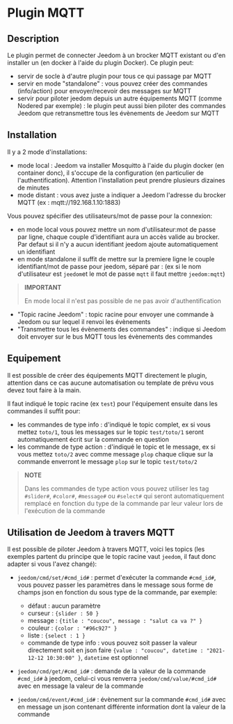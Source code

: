 # Plugin MQTT

## Description

Le plugin permet de connecter Jeedom à un brocker MQTT existant ou d'en installer un (en docker à l'aide du plugin Docker). Ce plugin peut:

- servir de socle à d'autre plugin pour tous ce qui passage par MQTT
- servir en mode "standalone" : vous pouvez créer des commandes (info/action) pour envoyer/recevoir des messages sur MQTT
- servir pour piloter jeedom depuis un autre équipements MQTT (comme Nodered par exemple) : le plugin peut aussi bien piloter des commandes Jeedom que retransmettre tous les évènements de Jeedom sur MQTT

## Installation

Il y a 2 mode d'installations:

- mode local : Jeedom va installer Mosquitto à l'aide du plugin docker (en container donc), il s'occupe de la configuration (en particulier de l'authentification). Attention l'installation peut prendre plusieurs dizaines de minutes
- mode distant : vous avez juste a indiquer a Jeedom l'adresse du brocker MQTT (ex : mqtt://192.168.1.10:1883)

Vous pouvez spécifier des utilisateurs/mot de passe pour la connexion:

- en mode local vous pouvez mettre un nom d'utilisateur:mot de passe par ligne, chaque couple d'identifiant aura un accès valide au brocker. Par defaut si il n'y a aucun identifiant jeedom ajoute automatiquement un identifiant
- en mode standalone il suffit de mettre sur la premiere ligne le couple identifiant/mot de passe pour jeedom, séparé par : (ex si le nom d'utilisateur est `jeedom`et le mot de passe `mqtt` il faut mettre `jeedom:mqtt`)

>**IMPORTANT**
>
>En mode local il n'est pas possible de ne pas avoir d'authentification

- "Topic racine Jeedom" : topic racine pour envoyer une commande à Jeedom ou sur lequel il renvoi les évènements
- "Transmettre tous les évènements des commandes" : indique si Jeedom doit envoyer sur le bus MQTT tous les évènements des commandes

## Equipement

Il est possible de créer des équipements MQTT directement le plugin, attention dans ce cas aucune automatisation ou template de prévu vous devez tout faire à la main.

Il faut indiqué le topic racine (ex `test`) pour l'équipement ensuite dans les commandes il suffit pour:

- les commandes de type info : d'indiqué le topic complet, ex si vous mettez `toto/1`, tous les messages sur le topic `test/toto/1` seront automatiquement écrit sur la commande en question
- les commande de type action : d'indiqué le topic et le message, ex si vous mettez `toto/2` avec comme message `plop` chaque clique sur la commande enverront le message `plop` sur le topic `test/toto/2`

>**NOTE**
>
>Dans les commandes de type action vous pouvez utiliser les tag `#slider#`, `#color#`, `#message#` ou `#select#` qui seront automatiquement remplacé en fonction du type de la commande par leur valeur lors de l'exécution de la commande

## Utilisation de Jeedom à travers MQTT

Il est possible de piloter Jeedom à travers MQTT, voici les topics (les exemples partent du principe que le topic racine vaut `jeedom`, il faut donc adapter si vous l'avez changé):

- `jeedom/cmd/set/#cmd_id#` : permet d'exécuter la commande `#cmd_id#`, vous pouvez passer les paramètres dans le message sous forme de champs json en fonction du sous type de la commande, par exemple:

  - défaut : aucun paramètre
  - curseur : `{slider : 50 }`
  - message : `{title : "coucou", message : "salut ca va ?" }`
  - couleur : `{color : "#96c927" }`
  - liste : `{select : 1 }`
  - commande de type info : vous pouvez soit passer la valeur directement soit en json faire `{value : "coucou", datetime : "2021-12-12 10:30:00" }`, `datetime` est optionnel
- `jeedom/cmd/get/#cmd_id#` : demande de la valeur de la commande `#cmd_id#` à jeedom, celui-ci vous renverra `jeedom/cmd/value/#cmd_id#` avec en message la valeur de la commande
- `jeedom/cmd/event/#cmd_id#` : évènement sur la commande `#cmd_id#` avec en message un json contenant différente information dont la valeur de la commande
